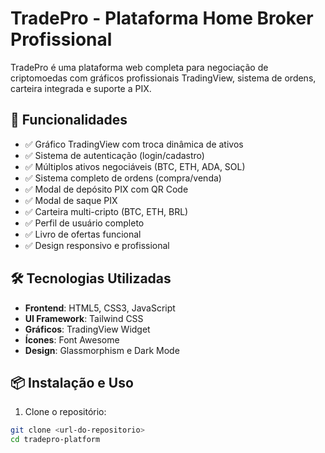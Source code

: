 # TradePro - Plataforma Home Broker Profissional

TradePro é uma plataforma web completa para negociação de criptomoedas com gráficos profissionais TradingView, sistema de ordens, carteira integrada e suporte a PIX.

## 🚀 Funcionalidades

- ✅ Gráfico TradingView com troca dinâmica de ativos
- ✅ Sistema de autenticação (login/cadastro)
- ✅ Múltiplos ativos negociáveis (BTC, ETH, ADA, SOL)
- ✅ Sistema completo de ordens (compra/venda)
- ✅ Modal de depósito PIX com QR Code
- ✅ Modal de saque PIX
- ✅ Carteira multi-cripto (BTC, ETH, BRL)
- ✅ Perfil de usuário completo
- ✅ Livro de ofertas funcional
- ✅ Design responsivo e profissional

## 🛠️ Tecnologias Utilizadas

- **Frontend**: HTML5, CSS3, JavaScript
- **UI Framework**: Tailwind CSS
- **Gráficos**: TradingView Widget
- **Ícones**: Font Awesome
- **Design**: Glassmorphism e Dark Mode

## 📦 Instalação e Uso

1. Clone o repositório:
```bash
git clone <url-do-repositorio>
cd tradepro-platform
